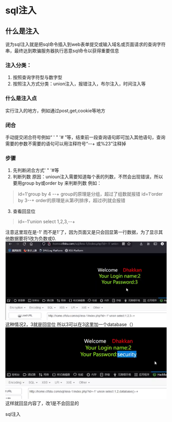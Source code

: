 # sql注入

## 什么是注入
说为sql注入就是把sql命令插入到web表单提交或输入域名或页面请求的查询字符串，最终达到欺骗服务器执行恶意sql命令以获得重要信息

### 注入分类：
1. 按照查询字符型与数字型
2. 按照注入方式分类：union注入，报错注入，布尔注入，时间注入等

### 什么是注入点

实行注入的地方，例如通过post,get,cookie等地方

### 闭合
手动提交闭合符号例如“ ' " '# ”等，结束前一段查询语句即可加入其他语句，查询需要的参数不需要的语句可以用注释符号“--+ 或%23”注释掉

### 步骤
1. 先判断闭合方式' " '#等
2. 判断列数
    原因：unioun注入需要知道每个表的列数，不然会出现错误，所以要用group by或order by 来判断列数
例如：
>id=1'group by 4 --+
group的原理是分组，超过了组数就报错
>id=1'order by 3--+
order的原理是从第i列排序，超过i列就会报错
3. 查看回显位
>id=-1'union select 1,2,3,--+

注意这里现在是-1' 而不是1'了，因为页面又是只会回显第一行数据，为了显示其他数据要将1改为负数或0.
![alt text](image-64.png)
这种情况2，3就是回显位
所以3可以在3这里加一个database（）
![alt text](image-65.png)
这样就回显内容了，改1是不会回显的

sql注入